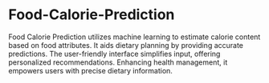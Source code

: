 # Food-Calorie-Prediction
Food Calorie Prediction utilizes machine learning to estimate calorie content based on food attributes. It aids dietary planning by providing accurate predictions. The user-friendly interface simplifies input, offering personalized recommendations. Enhancing health management, it empowers users with precise dietary information.

